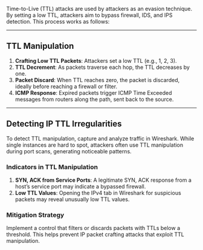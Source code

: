Time-to-Live (TTL) attacks are used by attackers as an evasion technique. By setting a low TTL, attackers aim to bypass firewall, IDS, and IPS detection. This process works as follows:

---

## TTL Manipulation

1. **Crafting Low TTL Packets**: Attackers set a low TTL (e.g., 1, 2, 3).
2. **TTL Decrement**: As packets traverse each hop, the TTL decreases by one.
3. **Packet Discard**: When TTL reaches zero, the packet is discarded, ideally before reaching a firewall or filter.
4. **ICMP Response**: Expired packets trigger ICMP Time Exceeded messages from routers along the path, sent back to the source.

---

## Detecting IP TTL Irregularities

To detect TTL manipulation, capture and analyze traffic in Wireshark. While single instances are hard to spot, attackers often use TTL manipulation during port scans, generating noticeable patterns.

### Indicators in TTL Manipulation

1. **SYN, ACK from Service Ports**: A legitimate SYN, ACK response from a host’s service port may indicate a bypassed firewall.
2. **Low TTL Values**: Opening the IPv4 tab in Wireshark for suspicious packets may reveal unusually low TTL values.

### Mitigation Strategy

Implement a control that filters or discards packets with TTLs below a threshold. This helps prevent IP packet crafting attacks that exploit TTL manipulation.
